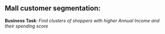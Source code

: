## Mall customer segmentation:

**Business Task**:
*Find clusters of shoppers with higher Annual Income and their spending score*

